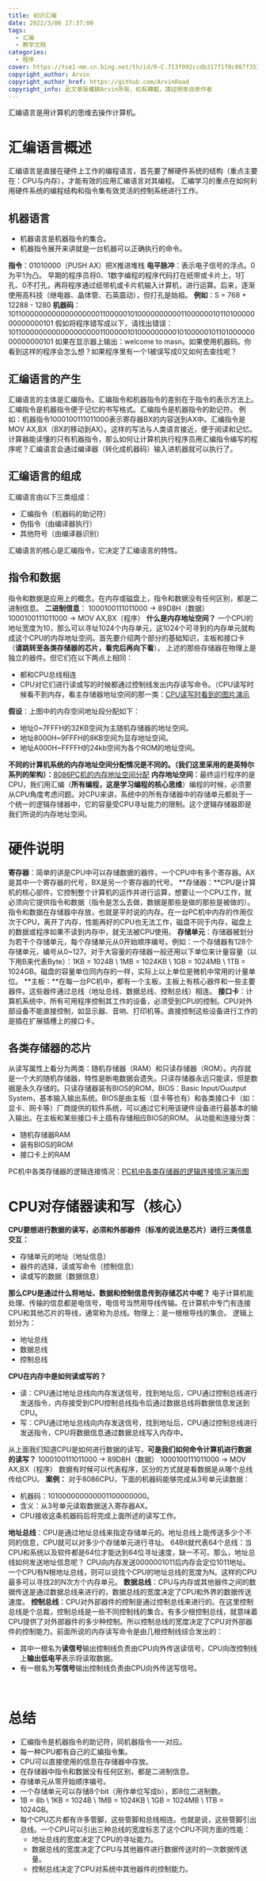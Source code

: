 ```yaml
---
title: 初识汇编
date: 2022/3/06 17:37:00
tags:
  - 汇编
  - 教学文档
categories:
  - 程序
cover: https://tse1-mm.cn.bing.net/th/id/R-C.713f092ccdb317f1f0c087f3539f7cab?rik=bOE%2bVTWSO1ntvA&riu=http%3a%2f%2fi1.hdslb.com%2fbfs%2farchive%2fde6d0f9a0cc0e1ccae53a428089163f10b795a9d.jpg&ehk=7dDrxNiIDQOVlzPnHk42gtOex6jz9ANqVywfOJIg2lk%3d&risl=&pid=ImgRaw&r=0
copyright_author: Arvin
copyright_author_href: https://github.com/ArvinRoad
copyright_info: 此文章版權歸Arvin所有，如有轉載，請註明來自原作者
---
```


汇编语言是用计算机的思维去操作计算机。

# 汇编语言概述
汇编语言是直接在硬件上工作的编程语言，首先要了解硬件系统的结构（重点主要在：CPU与内存），才能有效的应用汇编语言对其编程。
汇编学习的重点在如何利用硬件系统的编程结构和指令集有效灵活的控制系统进行工作。
## 机器语言

- 机器语言是机器指令的集合。
- 机器指令展开来讲就是一台机器可以正确执行的命令。

**指令**：01010000（PUSH AX）把X推进堆栈
**电平脉冲**：表示电子信号的浮点。0为平1为凸。
早期的程序员将0、1数字编程的程序代码打在纸带或卡片上，1打孔、0不打孔，再将程序通过纸带机或卡片机输入计算机，进行运算。后来，逐渐使用高科技（继电器、晶体管、石英震动），但打孔是始祖。
**例如**：S =  768 + 12288 - 1280
**机器码**：101100000000000000000011000001010000000000110000001011010000000000000101
假如将程序错写成以下，请找出错误：101100000000000000000011000001010000000001010000010110100000000000000101
如果在显示器上输出：welcome to masn。如果使用机器码。你看到这样的程序会怎么想？如果程序里有一个1被误写成0又如何去查找呢？
## 汇编语言的产生
汇编语言的主体是汇编指令。汇编指令和机器指令的差别在于指令的表示方法上。汇编指令是机器指令便于记忆的书写格式。汇编指令是机器指令的助记符。
例如：机器指令1000100111011000表示寄存器BX的内容送到AX中。汇编指令是MOV AX,BX（BX的移动到AX）。这样的写法与人类语言接近，便于阅读和记忆。
计算器能读懂的只有机器指令，那么如何让计算机执行程序员用汇编指令编写的程序呢？汇编语言会通过编译器（转化成机器码）输入进机器就可以执行了。
## 汇编语言的组成
汇编语言由以下三类组成：

- 汇编指令（机器码的助记符）
- 伪指令（由编译器执行）
- 其他符号（由编译器识别）

汇编语言的核心是汇编指令，它决定了汇编语言的特性。
## 指令和数据
指令和数据是应用上的概念。在内存或磁盘上，指令和数据没有任何区别，都是二进制信息。
**二进制信息**：
1000100111011000 -> 89D8H（数据）
1000100111011000 -> MOV AX,BX（程序）
**什么是内存地址空间？**
一个CPU的地址宽度为10，那么可以寻址1024个内存单元，这1024个可寻到的内存单元就构成这个CPU的内存地址空间。首先要介绍两个部分的基础知识，主板和接口卡（**请跳转至各类存储器的芯片，看完后再向下看**）。
上述的那些存储器在物理上是独立的器件。但它们在以下两点上相同：

- 都和CPU总线相连
- CPU对它们进行读或写的时候都通过控制线发出内存读写命令。（CPU读写时候看不到内存，看主存储器地址空间的那一类：[CPU读写时看到的图片演示](https://onedrive.live.com/sync?ru=https%3A%2F%2Fd.docs.live.net%2F1a76aba5568fb83d%2FOneNote%2520%E4%B8%8A%E4%BC%A0%2F%E6%B1%87%E7%BC%96%E8%AF%AD%E8%A8%80#t=EgAkAgMAAAAMgAAADQABIF3g6JPKWfrdh6f0xNL4C5UltnAOXkUw4812GSMAt2%2BHz3HcBWdTB%2Br%2F9mrbeHmy1SlRh5Wszh5Fxun%2BKyFm%2BR%2BdTxupzJF9HxGyD0zZO2NoLrSv%2Fw1QMQdOY0SYBTSBv2sCwJ4LY%2FH6E2eap92DJi1%2BAn0hC%2FcTZfcULl6U6CyvQbXKFGFWk2YdWGmZz1Xk4VdGCQbx5paThA6osOnty10YnRjtuaboXZjXAAINh7rixrZzFgLzIcY6D7mB1xJ8R0LxhkmsBqU7u%2BQi5590hZEYOQ638FphMQr8F6tP%2B%2Fp7Xsf01g9klDDSepJK7zUUKfMSVOBP9cJyzXBBrmKRbhMBewATAf2%2FAwA2VvsG%2FNkXYQf6%2BGAQJwAAChOgAAASADI2NDQyNjY2NTZAcXEuY29tAFsAAB4yNjQ0MjY2NjU2JXFxLmNvbUBwYXNzcG9ydC5jb20AAAAsQ04ABjIzMDAwMAAAdvAIBAIAAJGQbUAwBkEABUFydmluAARSb2FkBMgAAAAAAAAAAAAAAAAAAAAAVo%2B4PRp2q6UAAPzZF2G6LY5hAAAAAAAAAAAAAAAAEAAyMjMuMTA0LjIwMi4yMTgABQQAAAADQBgA7QaS8AQQBQAAAAAAAAAAAAAAAAAAAAhIY8RQXPufA0AYAHcikvAEABgARP9T1wAAAAAAAAAAAAAAAAAA%2Fz8jAIqnb4UAAAAAAwA%3D)

**假设**：上图中的内存空间地址段分配如下：

- 地址0~7FFFH的32KB空间为主随机存储器的地址空间。
- 地址8000H~9FFFH的8KB空间为显存地址空间。
- 地址A000H~FFFFH的24kb空间为各个ROM的地址空间。

**不同的计算机系统的内存地址空间分配情况是不同的。（我们这里采用的是英特尔系列的架构）：**[8086PC机的内存地址空间分配](https://onedrive.live.com/sync?ru=https%3A%2F%2Fd.docs.live.net%2F1a76aba5568fb83d%2FOneNote%2520%E4%B8%8A%E4%BC%A0%2F%E6%B1%87%E7%BC%96%E8%AF%AD%E8%A8%80%2F8086PC%E6%9C%BA%E7%9A%84%E5%86%85%E5%AD%98%E5%9C%B0%E5%9D%80%E7%A9%BA%E9%97%B4%E5%88%86%E9%85%8D.png#t=EgAkAgMAAAAMgAAADQABIF3g6JPKWfrdh6f0xNL4C5UltnAOXkUw4812GSMAt2%2BHz3HcBWdTB%2Br%2F9mrbeHmy1SlRh5Wszh5Fxun%2BKyFm%2BR%2BdTxupzJF9HxGyD0zZO2NoLrSv%2Fw1QMQdOY0SYBTSBv2sCwJ4LY%2FH6E2eap92DJi1%2BAn0hC%2FcTZfcULl6U6CyvQbXKFGFWk2YdWGmZz1Xk4VdGCQbx5paThA6osOnty10YnRjtuaboXZjXAAINh7rixrZzFgLzIcY6D7mB1xJ8R0LxhkmsBqU7u%2BQi5590hZEYOQ638FphMQr8F6tP%2B%2Fp7Xsf01g9klDDSepJK7zUUKfMSVOBP9cJyzXBBrmKRbhMBewATAf2%2FAwA2VvsG%2FNkXYQf6%2BGAQJwAAChOgAAASADI2NDQyNjY2NTZAcXEuY29tAFsAAB4yNjQ0MjY2NjU2JXFxLmNvbUBwYXNzcG9ydC5jb20AAAAsQ04ABjIzMDAwMAAAdvAIBAIAAJGQbUAwBkEABUFydmluAARSb2FkBMgAAAAAAAAAAAAAAAAAAAAAVo%2B4PRp2q6UAAPzZF2G6LY5hAAAAAAAAAAAAAAAAEAAyMjMuMTA0LjIwMi4yMTgABQQAAAADQBgA7QaS8AQQBQAAAAAAAAAAAAAAAAAAAAhIY8RQXPufA0AYAHcikvAEABgARP9T1wAAAAAAAAAAAAAAAAAA%2Fz8jAIqnb4UAAAAAAwA%3D)
**内存地址空间**：最终运行程序的是CPU，我们用汇编（**所有编程，这是学习编程的核心思维**）编程的时候，必须要从CPU角度考虑问题。对CPU来讲，系统中的所有存储器中的存储单元都处于一个统一的逻辑存储器中，它的容量受CPU寻址能力的限制。这个逻辑存储器即是我们所说的内存地址空间。
​

# 硬件说明
**寄存器**：简单的讲是CPU中可以存储数据的器件，一个CPU中有多个寄存器。AX是其中一个寄存器的代号，BX是另一个寄存器的代号。
**存储器：**CPU是计算机的核心部件，它控制整个计算机的运作并进行运算，想要让一个CPU工作，就必须向它提供指令和数据（指令是怎么去做，数据是那些是做的那些是被做的）。指令和数据在存储器中存放，也就是平时说的内存。在一台PC机中内存的作用仅次于CPU，离开了内存，性能再好的CPU也无法工作，磁盘不同于内存，磁盘上的数据或程序如果不读到内存中，就无法被CPU使用。
**存储单元**：存储器被划分为若干个存储单元，每个存储单元从0开始顺序编号。例如：一个存储器有128个存储单元，编号从0~127。对于大容量的存储器一般还用以下单位来计量容量（以下用B来代表Byte）：1KB = 1024B \ 1MB = 1024KB \ 1GB = 1024MB \ 1TB = 1024GB。磁盘的容量单位同内存的一样，实际上以上单位是微机中常用的计量单位。
**主板：**在每一台PC机中，都有一个主板，主板上有核心器件和一些主要器件。这些器件通过总线（地址总线、数据总线、控制总线）相连。
**接口卡**：计算机系统中，所有可用程序控制其工作的设备，必须受到CPU的控制。CPU对外部设备不能直接控制，如显示器、音响、打印机等。直接控制这些设备进行工作的是插在扩展插槽上的接口卡。
## 各类存储器的芯片
从读写属性上看分为两类：随机存储器（RAM）和只读存储器（ROM）。内存就是一个大的随机存储器，特性是断电数据会遗失。只读存储器永远只能读，但是数据是永久存储的。只读存储器装有BIOS的ROM，BIOS：Basic Input/Ouutput System，基本输入输出系统。BIOS是由主板（显卡等也有）和各类接口卡（如：显卡、网卡等）厂商提供的软件系统，可以通过它利用该硬件设备进行最基本的输入输出。在主板和某些接口卡上插有存储相应BIOS的ROM。
从功能和连接分类：

- 随机存储器RAM
- 装有BIOS的ROM
- 接口卡上的RAM

PC机中各类存储器的逻辑连接情况：[PC机中各类存储器的逻辑连接情况演示图](https://onedrive.live.com/sync?ru=https%3A%2F%2Fd.docs.live.net%2F1a76aba5568fb83d%2FOneNote%2520%E4%B8%8A%E4%BC%A0%2F%E6%B1%87%E7%BC%96%E8%AF%AD%E8%A8%80%2FPC%E6%9C%BA%E4%B8%AD%E5%90%84%E7%B1%BB%E5%AD%98%E5%82%A8%E5%99%A8%E7%9A%84%E9%80%BB%E8%BE%91%E8%BF%9E%E6%8E%A5%E6%83%85%E5%86%B5.png#t=EgAkAgMAAAAMgAAADQABIF3g6JPKWfrdh6f0xNL4C5UltnAOXkUw4812GSMAt2%2BHz3HcBWdTB%2Br%2F9mrbeHmy1SlRh5Wszh5Fxun%2BKyFm%2BR%2BdTxupzJF9HxGyD0zZO2NoLrSv%2Fw1QMQdOY0SYBTSBv2sCwJ4LY%2FH6E2eap92DJi1%2BAn0hC%2FcTZfcULl6U6CyvQbXKFGFWk2YdWGmZz1Xk4VdGCQbx5paThA6osOnty10YnRjtuaboXZjXAAINh7rixrZzFgLzIcY6D7mB1xJ8R0LxhkmsBqU7u%2BQi5590hZEYOQ638FphMQr8F6tP%2B%2Fp7Xsf01g9klDDSepJK7zUUKfMSVOBP9cJyzXBBrmKRbhMBewATAf2%2FAwA2VvsG%2FNkXYQf6%2BGAQJwAAChOgAAASADI2NDQyNjY2NTZAcXEuY29tAFsAAB4yNjQ0MjY2NjU2JXFxLmNvbUBwYXNzcG9ydC5jb20AAAAsQ04ABjIzMDAwMAAAdvAIBAIAAJGQbUAwBkEABUFydmluAARSb2FkBMgAAAAAAAAAAAAAAAAAAAAAVo%2B4PRp2q6UAAPzZF2G6LY5hAAAAAAAAAAAAAAAAEAAyMjMuMTA0LjIwMi4yMTgABQQAAAADQBgA7QaS8AQQBQAAAAAAAAAAAAAAAAAAAAhIY8RQXPufA0AYAHcikvAEABgARP9T1wAAAAAAAAAAAAAAAAAA%2Fz8jAIqnb4UAAAAAAwA%3D)

# CPU对存储器读和写（核心）
**CPU要想进行数据的读写，必须和外部器件（标准的说法是芯片）进行三类信息交互：**

- 存储单元的地址（地址信息）
- 器件的选择，读或写命令（控制信息）
- 读或写的数据（数据信息）

**那么CPU是通过什么将地址、数据和控制信息传到存储芯片中呢？**
电子计算机能处理、传输的信息都是电信号，电信号当然用导线传输。在计算机中专门有连接CPU和其他芯片的导线，通常称为总线。物理上：是一根根导线的集合。
逻辑上划分为：

- 地址总线
- 数据总线
- 控制总线

**CPU在内存中是如何读或写的？**

- 读：CPU通过地址总线向内存发送信号，找到地址后，CPU通过控制总线进行发送指令，内存接受到CPU控制总线指令后通过数据总线将数据信息发送到CPU。
- 写：CPU通过地址总线向内存发送信号，找到地址后，CPU通过控制总线进行发送指令，CPU将数据信息通过数据总线写入内存中。

从上面我们知道CPU是如何进行数据的读写，**可是我们如何命令计算机进行数据的读写？**
1000100111011000 -> 89D8H（数据）
1000100111011000 -> MOV AX,BX（程序）
数据有时候可以代表程序，区分的方式就是看数据是从哪个总线传给CPU。
**案例：**
对于8086CPU，下面的机器码能够完成从3号单元读数据：

- 机器码：101000000000001100000000。
- 含义：从3号单元读取数据送入寄存器AX。
- CPU接收这条机器码后将完成上面所述的读写工作。

**地址总线**：CPU是通过地址总线来指定存储单元的。地址总线上能传送多少个不同的信息，CPU就可以对多少个存储单元进行寻址。
64Bit就代表64个总线：当CPU和系统以及软件都是64位才能达到64位寻址速度，缺一不可。那么，地址总线如何发送地址信息呢？
CPU向内存发送0000001011后内存会定位1011地址。
一个CPU有N根地址总线，则可以说找个CPU的地址总线的宽度为N。这样的CPU最多可以寻找2的N次方个内存单元。
**数据总线**：CPU与内存或其他器件之间的数据传送是通过数据总线来进行的，数据总线的宽度决定了CPU和外界的数据传送速度。
**控制总线**：CPU对外部器件的控制是通过控制总线来进行的。在这里控制总线是个总裁，控制总线是一些不同控制线的集合。有多少根控制总线，就意味着CPU提供了对外部器件的多少种控制。所以控制总线的宽度决定了CPU对外部器件的控制能力。前面所说的内存读写命令是由几根控制线综合发出的：

- 其中一根名为**读信号**输出控制线负责由CPU向外传送读信号，CPU向改控制线上**输出低电平**表示将读取数据。
- 有一根名为**写信号**输出控制线负责由CPU向外传送写信号。

​

# 总结

- 汇编指令是机器指令的助记符，同机器指令一一对应。
- 每一种CPU都有自己的汇编指令集。
- CPU可以直接使用的信息在存储器中存放。
- 在存储器中指令和数据没有任何区别，都是二进制信息。
- 存储单元从零开始顺序编号。
- 一个存储单元可以存储8个bit（用作单位写成b），即8位二进制数。
- 1B = 8b \ 1KB = 1024B \ 1MB = 1024KB \ 1GB = 1024MB \ 1TB = 1024GB。
- 每个CPU芯片都有许多管脚，这些管脚和总线相连。也就是说，这些管脚引出总线。一个CPU可以引出三种总线的宽度标志了这个CPU不同方面的性能：
   - 地址总线的宽度决定了CPU的寻址能力。
   - 数据总线的宽度决定了CPU与其他器件进行数据传送时的一次数据传送量。
   - 控制总线决定了CPU对系统中其他器件的控制能力。
